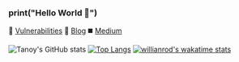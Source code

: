 ### print("Hello World 👋")

🐛 [Vulnerabilities](https://vuln.shellcoder.party)
📖 [Blog](https://alphadust.shellcoder.party)
◼️ [Medium]()

![Tanoy's GitHub stats](https://github-readme-stats.vercel.app/api?username=n0tty&count_private=true&show_icons=true&theme=chartreuse-dark)
[![Top Langs](https://github-readme-stats.vercel.app/api/top-langs/?username=n0tty&layout=compact&theme=chartreuse-dark)](https://github.com/anuraghazra/github-readme-stats)
[![willianrod's wakatime stats](https://github-readme-stats.vercel.app/api/wakatime?username=n0tty&layout=compact&theme=chartreuse-dark)](https://github.com/anuraghazra/github-readme-stats)
